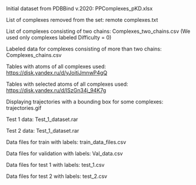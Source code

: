 Initial dataset from PDBBind v.2020: PPComplexes_pKD.xlsx

List of complexes removed from the set: remote complexes.txt

List of complexes consisting of two chains: Complexes_two_chains.csv
(We used only complexes labeled Difficulty = 0)

Labeled data for complexes consisting of more than two chains: Complexes_chains.csv

Tables with atoms of all complexes used: https://disk.yandex.ru/d/yJoitiJmnwP4gQ

Tables with selected atoms of all complexes used: https://disk.yandex.ru/d/ISzGn34j_94K7g

Displaying trajectories with a bounding box for some complexes: trajectories.gif

Test 1 data: Test_1_dataset.rar

Test 2 data: Test_1_dataset.rar

Data files for train with labels: train_data_files.csv

Data files for validation with labels: Val_data.csv

Data files for test 1 with labels: test_1.csv

Data files for test 2 with labels: test_2.csv
